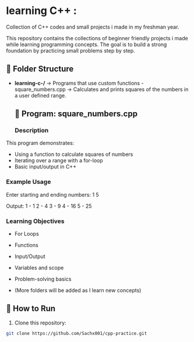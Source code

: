 # learning C++ :
Collection of C++ codes and small projects i made in my freshman year.

This repository contains the collections of beginner friendly projects i made while learning programming concepts.
The goal is to build a strong foundation by practicing small problems step by step. 

## 📂 Folder Structure

- **learning-c-/** → Programs that use custom functions
  -square_numbers.cpp → Calculates and prints squares of the numbers in a user defined range.
  ## 🚀 Program: square_numbers.cpp

  ### Description
This program demonstrates:
- Using a function to calculate squares of numbers
- Iterating over a range with a for-loop
- Basic input/output in C++

### Example Usage
Enter starting and ending numbers:
1 5

Output:
1 - 1
2 - 4
3 - 9
4 - 16
5 - 25

### Learning Objectives
- For Loops
- Functions
- Input/Output
- Variables and scope
- Problem-solving basics

  
- (More folders will be added as I learn new concepts)


## 🚀 How to Run

1. Clone this repository:
```bash
git clone https://github.com/Sachx001/cpp-practice.git

